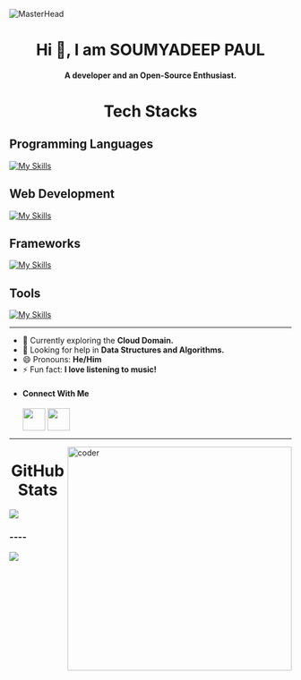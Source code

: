 ![MasterHead](https://user-images.githubusercontent.com/74038190/225813708-98b745f2-7d22-48cf-9150-083f1b00d6c9.gif)
<h1 align="center">Hi 👋, I am SOUMYADEEP PAUL</h1>

<h4 align="center">A developer and an Open-Source Enthusiast.</h4> 
   

<h1 align="center">Tech Stacks</h1>

## Programming Languages
[![My Skills](https://skillicons.dev/icons?i=c,cpp)](https://skillicons.dev)
## Web Development
[![My Skills](https://skillicons.dev/icons?i=html,css,javascript)](https://skillicons.dev)
## Frameworks
[![My Skills](https://skillicons.dev/icons?i=bootstrap,nodejs,react)](https://skillicons.dev)
## Tools
[![My Skills](https://skillicons.dev/icons?i=figma,git,github,vscode)](https://skillicons.dev)





  <hr />
  
- 🌱 Currently exploring the **Cloud Domain.**
- 🤝 Looking for help in **Data Structures and Algorithms.**
- 😄 Pronouns: **He/Him**
- ⚡ Fun fact: **I love listening to music!**
- <h4 align="left">Connect With Me</h4>
  <div style= "gap: 12px">
    <a href="(https://www.linkedin.com/in/soumyadeep-paul-6536ba291)"><img align="center" src="https://content.linkedin.com/content/dam/me/business/en-us/amp/brand-site/v2/bg/LI-Bug.svg.original.svg" height="40" width="40" /></a>
    <a href="mailto:soumyadeeppaul.info@gmail.com"><img align="center" src="https://lh3.googleusercontent.com/0rpHlrX8IG77awQMuUZpQ0zGWT7HRYtpncsuRnFo6V3c8Lh2hPjXnEuhDDd-OsLz1vua4ld2rlUYFAaBYk-rZCODmi2eJlwUEVsZgg" height="40" width="40" /></a>
  </div>
    
<hr />

<img align="right" alt="coder" src="https://user-images.githubusercontent.com/74038190/229223263-cf2e4b07-2615-4f87-9c38-e37600f8381a.gif" width="400" height="400">

  
<h1 align="center">GitHub Stats</h1>  

![](https://github-readme-streak-stats.herokuapp.com/?user=Soumyadeep-4704&show_icons=true&theme=transparent)





<h3>----</h3>

[![](https://visitcount.itsvg.in/api?id=Soumyadeep-4704&label=Profile%20Views&color=12&pretty=true)](https://visitcount.itsvg.in)
<!---
Soumyadeep-4704/Soumyadeep-4704 is a ✨ special ✨ repository because its `README.md` (this file) appears on your GitHub profile.
You can click the Preview link to take a look at your changes.
--->
